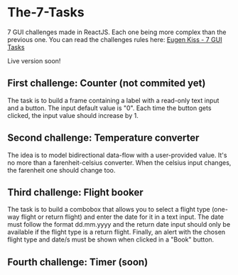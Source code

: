# The-7-Tasks
7 GUI challenges made in ReactJS. Each one being more complex than the previous one. You can read the challenges rules here: [Eugen Kiss - 7 GUI Tasks](https://eugenkiss.github.io/7guis/tasks/)

Live version soon!

## First challenge: Counter (not commited yet)

The task is to build a frame containing a label with a read-only text input and a button. The input default value is "0". Each time the button gets clicked, the input value should increase by 1.

## Second challenge: Temperature converter

The idea is to model bidirectional data-flow with a user-provided value. It's no more than a farenheit-celsius converter. When the celsius input changes, the farenheit one should change too.

## Third challenge: Flight booker

The task is to build a combobox that allows you to select a flight type (one-way flight or return flight) and enter the date for it in a text input. The date must follow the format dd.mm.yyyy and the return date input should only be available if the flight type is a return flight. Finally, an alert with the chosen flight type and date/s must be shown when clicked in a "Book" button.

## Fourth challenge: Timer (soon)
